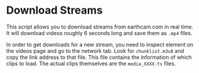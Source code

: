# Download Streams

This script allows you to download streams from earthcam.com in real time.
It will download videos roughly 6 seconds long and save them as `.mp4` files. 

In order to get downloads for a new stream, you need to inspect element on the
videos page and go to the network tab. Look for `chunklist.m3u8` and copy the
link address to that file. 
This file contains the information of which clips to load.
The actual clips themselves are the `media_XXXX.ts` files.


